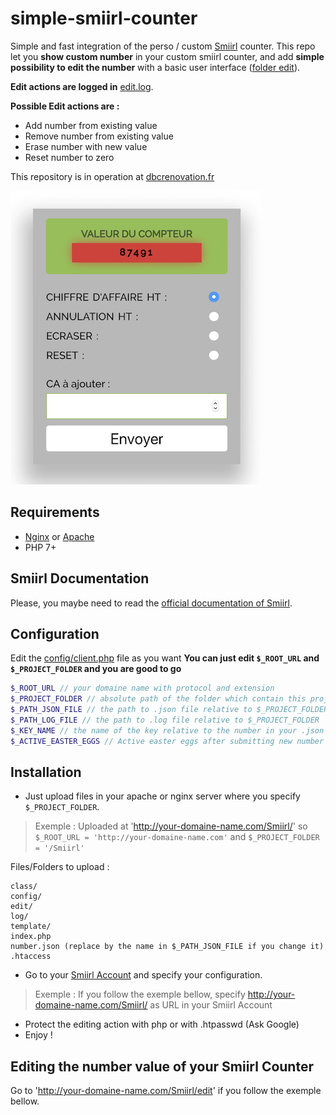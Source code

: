 # simple-smiirl-counter
Simple and fast integration of the perso / custom [Smiirl](http://www.smiirl.com/fr/) counter.
This repo let you **show custom number** in your custom smiirl counter, and add **simple possibility to edit the number** with a basic user interface ([folder edit](edit/)).

**Edit actions are logged in** [edit.log](log/edit.log).

**Possible Edit actions are :**
- Add number from existing value
- Remove number from existing value
- Erase number with new value
- Reset number to zero

This repository is in operation at [dbcrenovation.fr](//dbcrenovation.fr/smiirl/)

![Screenshot edit smiirl counter interface](screenshot.png)

## Requirements
- [Nginx](https://nginx.org/en/) or [Apache](https://httpd.apache.org/)
- PHP 7+

## Smiirl Documentation
Please, you maybe need to read the [official documentation of Smiirl](http://static.smiirl.com/wp-content/uploads/2017/05/guide-custom-sup.pdf).

## Configuration
Edit the [config/client.php](config/client.php) file as you want
**You can just edit `$_ROOT_URL` and `$_PROJECT_FOLDER` and you are good to go**

``` php
$_ROOT_URL // your domaine name with protocol and extension
$_PROJECT_FOLDER // absolute path of the folder which contain this project on your remote server
$_PATH_JSON_FILE // the path to .json file relative to $_PROJECT_FOLDER
$_PATH_LOG_FILE // the path to .log file relative to $_PROJECT_FOLDER
$_KEY_NAME // the name of the key relative to the number in your .json file
$_ACTIVE_EASTER_EGGS // Active easter eggs after submitting new number value
```

## Installation
- Just upload files in your apache or nginx server where you specify `$_PROJECT_FOLDER`.

> Exemple :
> Uploaded at 'http://your-domaine-name.com/Smiirl/'
> so `$_ROOT_URL = 'http://your-domaine-name.com'`
> and `$_PROJECT_FOLDER = '/Smiirl'`

Files/Folders to upload :
```
class/
config/
edit/
log/
template/
index.php
number.json (replace by the name in $_PATH_JSON_FILE if you change it)
.htaccess
```

- Go to your [Smiirl Account](https://my.smiirl.com/login) and specify your configuration.
> Exemple :
> If you follow the exemple bellow, specify http://your-domaine-name.com/Smiirl/ as URL
> in your Smiirl Account

- Protect the editing action with php or with .htpasswd (Ask Google)
- Enjoy !

## Editing the number value of your Smiirl Counter
Go to 'http://your-domaine-name.com/Smiirl/edit' if you follow the exemple bellow.

